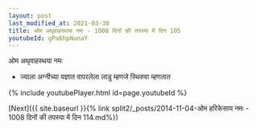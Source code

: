 ```yaml
---
layout: post
last_modified_at: 2021-03-30
title: ओम अथृवाहस्थया नमः - 1008 दिनों की तपस्या में दिन 105
youtubeId: gPa6hpNunaY
---
```

 
 
 ओम अथृवाहस्थया नमः  
 
 - ज्याला अग्नीच्या यज्ञात वापरलेला लाडु म्हणजे स्थिरुवा म्हणतात 
 
  
 
  
 
 
 
 
 
 


{% include youtubePlayer.html id=page.youtubeId %}
 
[Next]({{ site.baseurl }}{% link  split2/_posts/2014-11-04-ओम हरिकेसाय नमः - 1008 दिनों की तपस्या में दिन 114.md%})
 
